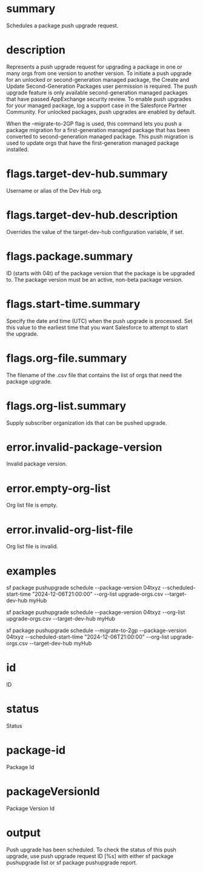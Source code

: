 # summary

Schedules a package push upgrade request.

# description

Represents a push upgrade request for upgrading a package in one or many orgs from one version to another version.
To initiate a push upgrade for an unlocked or second-generation managed package, the Create and Update Second-Generation Packages user permission is required.
The push upgrade feature is only available second-generation managed packages that have passed AppExchange security review. To enable push upgrades for your managed package, log a support case in the Salesforce Partner Community.
For unlocked packages, push upgrades are enabled by default.

When the –migrate-to-2GP flag is used, this command lets you push a package migration for a first-generation managed package that has been converted to second-generation managed package. This push migration is used to update orgs that have the first-generation managed package installed.

# flags.target-dev-hub.summary

Username or alias of the Dev Hub org.

# flags.target-dev-hub.description

Overrides the value of the target-dev-hub configuration variable, if set.

# flags.package.summary

ID (starts with 04t) of the package version that the package is be upgraded to. The package version must be an active, non-beta package version.

# flags.start-time.summary

Specify the date and time (UTC) when the push upgrade is processed. Set this value to the earliest time that you want Salesforce to attempt to start the upgrade.

# flags.org-file.summary

The filename of the .csv file that contains the list of orgs that need the package upgrade.

# flags.org-list.summary

Supply subscriber organization ids that can be pushed upgrade.

# error.invalid-package-version

Invalid package version.

# error.empty-org-list

Org list file is empty.

# error.invalid-org-list-file

Org list file is invalid.

# examples

sf package pushupgrade schedule --package-version 04txyz --scheduled-start-time "2024-12-06T21:00:00" --org-list upgrade-orgs.csv --target-dev-hub myHub

sf package pushupgrade schedule --package-version 04txyz --org-list upgrade-orgs.csv --target-dev-hub myHub

sf package pushupgrade schedule --migrate-to-2gp --package-version 04txyz --scheduled-start-time "2024-12-06T21:00:00" --org-list upgrade-orgs.csv --target-dev-hub myHub

# id

ID

# status

Status

# package-id

Package Id

# packageVersionId

Package Version Id

# output

Push upgrade has been scheduled. To check the status of this push upgrade, use push upgrade request ID [%s] with either sf package pushupgrade list or sf package pushupgrade report.
